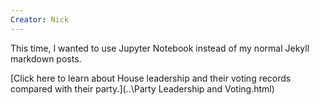 ```yaml
---
Creator: Nick
---
```


This time, I wanted to use Jupyter Notebook instead of my normal Jekyll markdown posts.

[Click here to learn about House leadership and their voting records compared with their party.](\..\Party Leadership and Voting.html)
